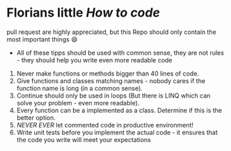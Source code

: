 # Florians little _How to code_

pull request are highly appreciated, but this Repo should only contain the most important things :smile:

- All of these tipps should be used with common sense, they are not rules - they should help you write even more readable code

1. Never make functions or methods bigger than 40 lines of code.
1. Give functions and classes matching names - nobody cares if the function name is long (in a common sense).
1. Continue should only be used in loops (But there is LINQ which can solve your problem - even more readable).
1. Every function can be a implemented as a class. Determine if this is the better option.
1. *NEVER EVER* let commented code in productive environment!
1. Write unit tests before you implement the actual code - it ensures that the code you write will meet your expectations
